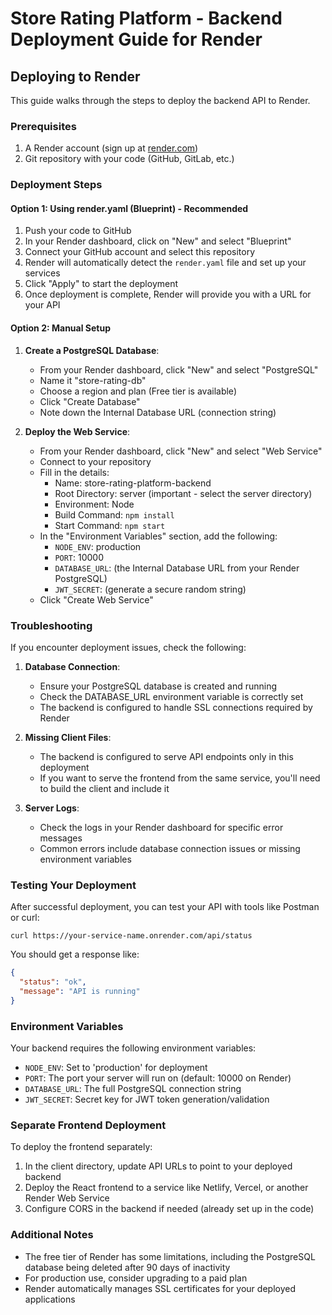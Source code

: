 # Store Rating Platform - Backend Deployment Guide for Render

## Deploying to Render

This guide walks through the steps to deploy the backend API to Render.

### Prerequisites

1. A Render account (sign up at [render.com](https://render.com))
2. Git repository with your code (GitHub, GitLab, etc.)

### Deployment Steps

#### Option 1: Using render.yaml (Blueprint) - Recommended

1. Push your code to GitHub
2. In your Render dashboard, click on "New" and select "Blueprint"
3. Connect your GitHub account and select this repository
4. Render will automatically detect the `render.yaml` file and set up your services
5. Click "Apply" to start the deployment
6. Once deployment is complete, Render will provide you with a URL for your API

#### Option 2: Manual Setup

1. **Create a PostgreSQL Database**:
   - From your Render dashboard, click "New" and select "PostgreSQL"
   - Name it "store-rating-db"
   - Choose a region and plan (Free tier is available)
   - Click "Create Database"
   - Note down the Internal Database URL (connection string)

2. **Deploy the Web Service**:
   - From your Render dashboard, click "New" and select "Web Service"
   - Connect to your repository
   - Fill in the details:
     - Name: store-rating-platform-backend
     - Root Directory: server (important - select the server directory)
     - Environment: Node
     - Build Command: `npm install`
     - Start Command: `npm start`
   - In the "Environment Variables" section, add the following:
     - `NODE_ENV`: production
     - `PORT`: 10000
     - `DATABASE_URL`: (the Internal Database URL from your Render PostgreSQL)
     - `JWT_SECRET`: (generate a secure random string)
   - Click "Create Web Service"

### Troubleshooting

If you encounter deployment issues, check the following:

1. **Database Connection**:
   - Ensure your PostgreSQL database is created and running
   - Check the DATABASE_URL environment variable is correctly set
   - The backend is configured to handle SSL connections required by Render

2. **Missing Client Files**:
   - The backend is configured to serve API endpoints only in this deployment
   - If you want to serve the frontend from the same service, you'll need to build the client and include it

3. **Server Logs**:
   - Check the logs in your Render dashboard for specific error messages
   - Common errors include database connection issues or missing environment variables

### Testing Your Deployment

After successful deployment, you can test your API with tools like Postman or curl:

```
curl https://your-service-name.onrender.com/api/status
```

You should get a response like:
```json
{
  "status": "ok",
  "message": "API is running"
}
```

### Environment Variables

Your backend requires the following environment variables:

- `NODE_ENV`: Set to 'production' for deployment
- `PORT`: The port your server will run on (default: 10000 on Render)
- `DATABASE_URL`: The full PostgreSQL connection string
- `JWT_SECRET`: Secret key for JWT token generation/validation

### Separate Frontend Deployment

To deploy the frontend separately:

1. In the client directory, update API URLs to point to your deployed backend
2. Deploy the React frontend to a service like Netlify, Vercel, or another Render Web Service
3. Configure CORS in the backend if needed (already set up in the code)

### Additional Notes

- The free tier of Render has some limitations, including the PostgreSQL database being deleted after 90 days of inactivity
- For production use, consider upgrading to a paid plan
- Render automatically manages SSL certificates for your deployed applications
